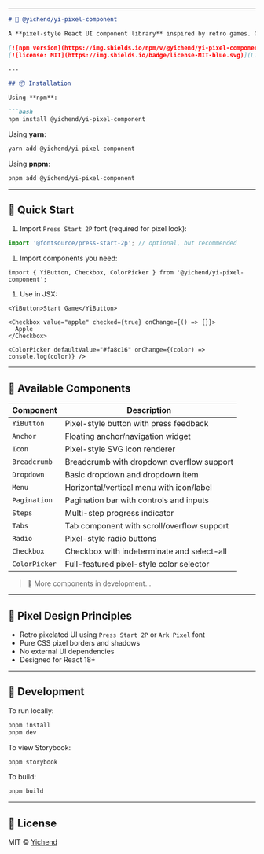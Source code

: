 ------

~~~markdown
# 🧱 @yichend/yi-pixel-component

A **pixel-style React UI component library** inspired by retro games. Carefully crafted with sharp edges, monospace fonts, and low-res aesthetics. Perfect for building nostalgic UIs or game-like web interfaces.

[![npm version](https://img.shields.io/npm/v/@yichend/yi-pixel-component.svg)](https://www.npmjs.com/package/@yichend/yi-pixel-component)
[![license: MIT](https://img.shields.io/badge/license-MIT-blue.svg)](LICENSE)

---

## 📦 Installation

Using **npm**:

```bash
npm install @yichend/yi-pixel-component
~~~

Using **yarn**:

```bash
yarn add @yichend/yi-pixel-component
```

Using **pnpm**:

```bash
pnpm add @yichend/yi-pixel-component
```

------

## 🚀 Quick Start

1. Import `Press Start 2P` font (required for pixel look):

```ts
import '@fontsource/press-start-2p'; // optional, but recommended
```

1. Import components you need:

```tsx
import { YiButton, Checkbox, ColorPicker } from '@yichend/yi-pixel-component';
```

1. Use in JSX:

```tsx
<YiButton>Start Game</YiButton>

<Checkbox value="apple" checked={true} onChange={() => {}}>
  Apple
</Checkbox>

<ColorPicker defaultValue="#fa8c16" onChange={(color) => console.log(color)} />
```

------

## 🧩 Available Components

| Component     | Description                                |
| ------------- | ------------------------------------------ |
| `YiButton`    | Pixel-style button with press feedback     |
| `Anchor`      | Floating anchor/navigation widget          |
| `Icon`        | Pixel-style SVG icon renderer              |
| `Breadcrumb`  | Breadcrumb with dropdown overflow support  |
| `Dropdown`    | Basic dropdown and dropdown item           |
| `Menu`        | Horizontal/vertical menu with icon/label   |
| `Pagination`  | Pagination bar with controls and inputs    |
| `Steps`       | Multi-step progress indicator              |
| `Tabs`        | Tab component with scroll/overflow support |
| `Radio`       | Pixel-style radio buttons                  |
| `Checkbox`    | Checkbox with indeterminate and select-all |
| `ColorPicker` | Full-featured pixel-style color selector   |

> 📌 More components in development...

------

## 🧱 Pixel Design Principles

- Retro pixelated UI using `Press Start 2P` or `Ark Pixel` font
- Pure CSS pixel borders and shadows
- No external UI dependencies
- Designed for React 18+

------

## 🧪 Development

To run locally:

```bash
pnpm install
pnpm dev
```

To view Storybook:

```bash
pnpm storybook
```

To build:

```bash
pnpm build
```

------

## 📘 License

MIT © [Yichend](https://github.com/Yichende)
